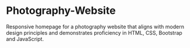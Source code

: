 # Photography-Website
Responsive homepage for a photography website that aligns with modern design principles and demonstrates proficiency in HTML, CSS, Bootstrap and JavaScript.
